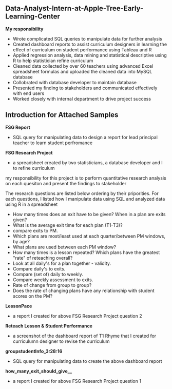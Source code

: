 ## Data-Analyst-Intern-at-Apple-Tree-Early-Learning-Center
**My responsibility**

* Wrote complicated SQL queries to manipulate data for further analysis 
* Created dashboard reports to assist curriculum designers in learning the effect of curriculum on student performance using Tableau and R
* Applied regression analysis, data mining and statistical descriptive using R to help statistician refine curriculum
* Cleaned data collected by over 60 teachers using advanced Excel spreadsheet formulas and uploaded the cleaned data into MySQL database
* Collobrated with database developer to maintain database
* Presented my finding to stakeholders and communicated effectively with end users
* Worked closely with internal department to drive project success

## Introduction for Attached Samples
**FSG Report**
* SQL query for manipulating data to design a report for lead principal teacher to learn student perfromance 

**FSG Research Project**
* a spreadsheet created by two statisticians, a database developer and I to refine curriculum

my responsibility for this project is to perform quantitative research analysis on each quesiton and present the findings to stakeholder

The research questions are listed below ordering by their priporities. For each questions, I listed how I manipulate data using SQL and analyzed data using R in a spreadsheet

* How many times does an exit have to be given? When in a plan are exits given?
* What is the average exit time for each plan (T1-T3)?
* compare exits to PM.
* Which plans are most/least used at each quarter/between PM windows, by age?
* What plans are used between each PM window?
* How many times is a lesson repeated? Which plans have the greatest "rate" of reteaching overall?
* Look at all daily's for a plan together - validity.
* Compare daily's to exits.
* Compare (set of) daily to weekly.
* Compare weekly assessment to exits.
* Rate of change from group to group?
* Does the rate of changing plans have any relationship with student scores on the PM?

**LessonPace**
* a report I created for above FSG Research Project question 2

**Reteach Lesson & Student Performance**
* a screenshot of the dashboard report of T1 Rhyme that I created for curriculumn designer to revise the curriculum

**groupstudentInfo_3:28:16**
* SQL query for manipulating data to create the above dashboard report

**how_many_exit_should_give__**
* a report I created for above FSG Research Project question 1











